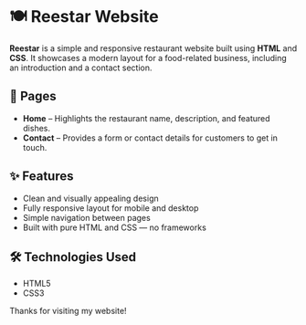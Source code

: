 # 🍽️ Reestar Website

**Reestar** is a simple and responsive restaurant website built using **HTML** and **CSS**. It showcases a modern layout for a food-related business, including an introduction and a contact section.

## 📄 Pages

- **Home** – Highlights the restaurant name, description, and featured dishes.
- **Contact** – Provides a form or contact details for customers to get in touch.

## ✨ Features

- Clean and visually appealing design
- Fully responsive layout for mobile and desktop
- Simple navigation between pages
- Built with pure HTML and CSS — no frameworks

## 🛠️ Technologies Used

- HTML5  
- CSS3

Thanks for visiting my website!
